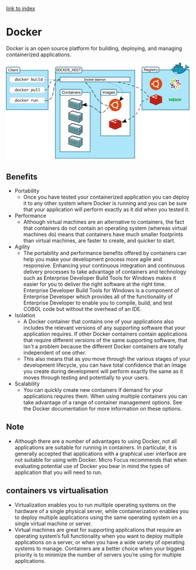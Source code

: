 [link to index](/readme.md)  
# Docker
Docker is an open source platform for building, deploying, and managing containerized applications.

![Docker](/Documentation/resources/docker/Docker_architecture.jpg)  

## Benefits
- Portability
    - Once you have tested your containerized application you can deploy it to any other system where Docker is running and you can be sure that your application will perform exactly as it did when you tested it.
- Performance
    - Although virtual machines are an alternative to containers, the fact that containers do not contain an operating system (whereas virtual machines do) means that containers have much smaller footprints than virtual machines, are faster to create, and quicker to start.
 - Agility
    - The portability and performance benefits offered by containers can help you make your development process more agile and responsive. Enhancing your continuous integration and continuous delivery processes to take advantage of containers and technology such as Enterprise Developer Build Tools for Windows makes it easier for you to deliver the right software at the right time. Enterprise Developer Build Tools for Windows is a component of Enterprise Developer which provides all of the functionality of Enterprise Developer to enable you to compile, build, and test COBOL code but without the overhead of an IDE.
- Isolation
    - A Docker container that contains one of your applications also includes the relevant versions of any supporting software that your application requires. If other Docker containers contain applications that require different versions of the same supporting software, that isn't a problem because the different Docker containers are totally independent of one other.
    - This also means that as you move through the various stages of your development lifecycle, you can have total confidence that an image you create during development will perform exactly the same as it moves through testing and potentially to your users.
- Scalability
    - You can quickly create new containers if demand for your applications requires them. When using multiple containers you can take advantage of a range of container management options. See the Docker documentation for more information on these options.

## Note
 - Although there are a number of advantages to using Docker, not all applications are suitable for running in containers. In particular, it is generally accepted that applications with a graphical user interface are not suitable for using with Docker. Micro Focus recommends that when evaluating potential use of Docker you bear in mind the types of application that you will need to run.

## containers vs virtualisation
-  Virtualization enables you to run multiple operating systems on the hardware of a single physical server, while containerization enables you to deploy multiple applications using the same operating system on a single virtual machine or server. 
- Virtual machines are great for supporting applications that require an operating system’s full functionality when you want to deploy multiple applications on a server, or when you have a wide variety of operating systems to manage. Containers are a better choice when your biggest priority is to minimize the number of servers you’re using for multiple applications.